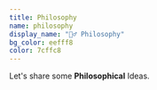 ```yaml
---
title: Philosophy
name: philosophy
display_name: "👳‍♂️ Philosophy"
bg_color: eefff8
color: 7cffc8
---
```


Let's share some **Philosophical** Ideas. 